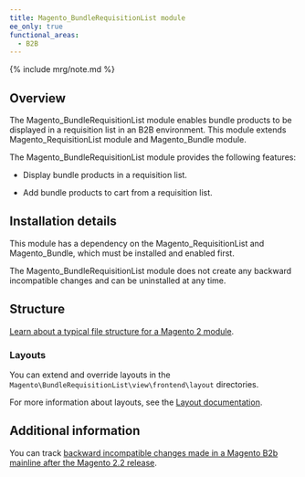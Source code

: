 ```yaml
---
title: Magento_BundleRequisitionList module
ee_only: true
functional_areas:
  - B2B
---
```


{% include mrg/note.md %}

## Overview

The Magento_BundleRequisitionList module enables bundle products to be displayed in a requisition list in an B2B environment. This module extends Magento_RequisitionList module and Magento_Bundle module.

The Magento_BundleRequisitionList module provides the following features:

* Display bundle products in a requisition list. 

* Add bundle products to cart from a requisition list. 
 
## Installation details

This module has a dependency on the Magento_RequisitionList and Magento_Bundle, which must be installed and enabled first. 
 
The Magento_BundleRequisitionList module does not create any backward incompatible changes and can be uninstalled at any time. 
 
## Structure
 
[Learn about a typical file structure for a Magento 2 module](http://devdocs.magento.com/guides/v2.2/extension-dev-guide/build/module-file-structure.html).
 
### Layouts
 
You can extend and override layouts in the `Magento\BundleRequisitionList\view\frontend\layout` directories.

For more information about layouts, see the [Layout documentation](http://devdocs.magento.com/guides/v2.2/frontend-dev-guide/layouts/layout-overview.html).

## Additional information
 
You can track [backward incompatible changes made in a Magento B2b mainline after the Magento 2.2 release](http://devdocs.magento.com/guides/v2.2/release-notes/changes/b2b_changes.html).
